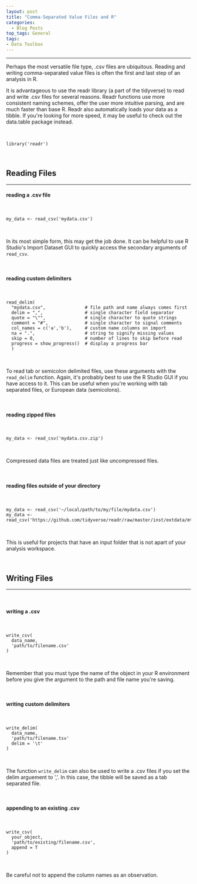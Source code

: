 ```yaml
---
layout: post
title: "Comma-Separated Value Files and R"
categories:
  - Blog Posts
top_tags: General
tags:
- Data Toolbox
---
```


<hr> 

Perhaps the most versatile file type, .csv files are ubiquitous. Reading
and writing comma-separated value files is often the first and last step
of an analysis in R.


It is advantageous to use the readr library (a part of the tidyverse) to
read and write .csv files for several reasons. Readr functions use more
consistent naming schemes, offer the user more intuitive parsing, and
are much faster than base R. Readr also automatically loads your data as
a tibble. If you're looking for more speed, it may be useful to check out the
data.table package instead.

<br>

    library('readr')

<br>

Reading Files
-------------
<hr>

#### reading a .csv file

<br>

    my_data <- read_csv('mydata.csv')

<br>

In its most simple form, this may get the job done. It can be helpful to
use R Studio's Import Dataset GUI to quickly access the secondary
arguments of `read_csv`.

<br>

#### reading custom delimiters

<br>

    read_delim(
      "mydata.csv",               # file path and name always comes first
      delim = ",",                # single character field separator
      quote = "\"",               # single character to quote strings
      comment = "#",              # single character to signal comments
      col_names = c('a','b'),     # custom name columns on import
      na = ".",                   # string to signify missing values
      skip = 0,                   # number of lines to skip before read
      progress = show_progress()  # display a progress bar
      )

<br>

To read tab or semicolon delimited files, use these arguments with the
`read_delim` function. Again, it's probably best to use the R Studio GUI
if you have access to it. This can be useful when you're working with
tab separated files, or European data (semicolons).

<br>

#### reading zipped files

<br>

    my_data <- read_csv('mydata.csv.zip')

<br>

Compressed data files are treated just like uncompressed files.

<br>

#### reading files outside of your directory

<br>

    my_data <- read_csv('~/local/path/to/my/file/mydata.csv')
    my_data <- read_csv('https://github.com/tidyverse/readr/raw/master/inst/extdata/mtcars.csv')

<br>

This is useful for projects that have an input folder that is not apart
of your analysis workspace.

<br>

Writing Files
-------------

<hr> 

<br>

#### writing a .csv

<br>

    write_csv(
      data_name, 
      'path/to/filename.csv'
    )

<br>

Remember that you must type the name of the object in your R environment
before you give the argument to the path and file name you're saving.

<br>

#### writing custom delimiters

<br>

    write_delim(
      data_name,                
      'path/to/filename.tsv'    
      delim = '\t'              
    )

<br>

The function `write_delim` can also be used to write a .csv files if you
set the delim arguement to ','. In this case, the tibble will be saved as
a tab separated file.

<br>

#### appending to an existing .csv

<br>

    write_csv(
      your_object,
      'path/to/existing/filename.csv',
      append = T
    )

<br>

Be careful not to append the column names as an observation.

<br> <br>
